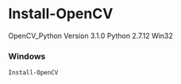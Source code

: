 Install-OpenCV
==============

 OpenCV_Python Version 3.1.0
 Python 2.7.12 Win32

### Windows
```
Install-OpenCV
```